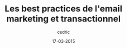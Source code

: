 ---
layout: video
title: "Les best practices de l'email marketing et transactionnel"
author: cedric
date: 17-03-2015
youtube_slug: "jEBDJQP8qyU"
locale: "fr"
labels:
  - workshop
pushed: true
thumbnail: 2015-03-17-workshop-emailing-marketing-transactionnel.jpg
description: "Shubham Sharma, developer evangelist chez Mailjet, partage avec vous les best practices de l'email marketing et transactionnel afin d'optimiser la délivrabilité de vos campagnes."
---